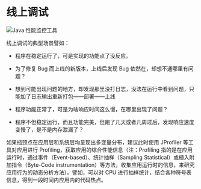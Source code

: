 # 线上调试

![Java 性能监控工具](https://s2.ax1x.com/2019/11/19/MgdMHP.png)

线上调试的典型场景譬如：

- 程序在稳定运行了，可是实现的功能点了没反应。

- 为了修复 Bug 而上线的新版本，上线后发现 Bug 依然在，却想不通哪里有问题？

- 想到可能出现问题的地方，却发现那里没打日志，没法在运行中看到问题，只能加了日志输出重新打包——部署——上线

- 程序功能正常了，可是为啥响应时间这么慢，在哪里出现了问题？

- 程序不但稳定运行，而且功能完美，但跑了几天或者几周过后，发现响应速度变慢了，是不是内存泄漏了？

如果瓶颈点在应用层和系统层均呈现出多变量分布，建议此时使用 JProfiler 等工具对应用进行 Profiling，获取应用的综合性能信息（注：Profiling 指的是在应用运行时，通过事件（Event-based）、统计抽样（Sampling Statistical）或植入附加指令（Byte-Code instrumentation）等方法，收集应用运行时的信息，来研究应用行为的动态分析方法）。譬如，可以对 CPU 进行抽样统计，结合各种符号表信息，得到一段时间内应用内的代码热点。

